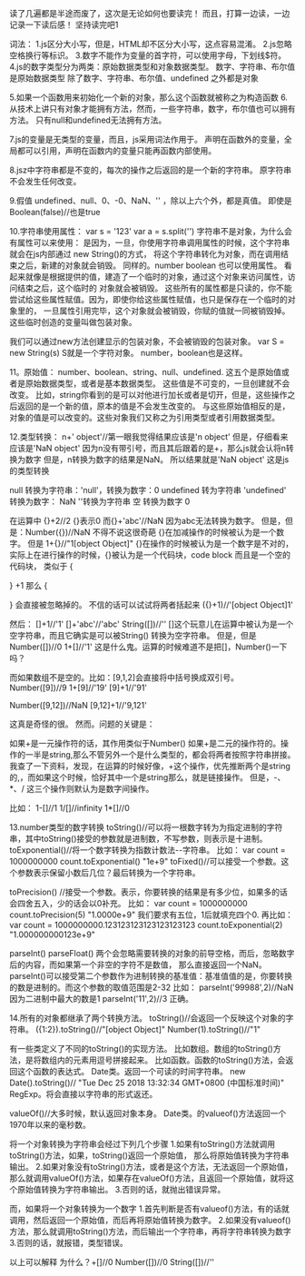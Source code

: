 读了几遍都是半途而废了，这次是无论如何也要读完！
而且，打算一边读，一边记录一下读后感！
坚持读完吧1

词法：
1.js区分大小写，但是，HTML却不区分大小写，这点容易混淆。
2.js忽略空格换行等标识。
3.数字不能作为变量的首字符，可以使用字母，下划线$符。
4.js的数字类型分为两类：原始数据类型和对象数据类型。
数字、字符串、布尔值是原始数据类型
除了数字、字符串、布尔值、undefined 之外都是对象

5.如果一个函数用来初始化一个新的对象，那么这个函数就被称之为构造函数
6.从技术上讲只有对象才能拥有方法，然而，一些字符串，数字，布尔值也可以拥有方法。
只有null和undefined无法拥有方法。

7.js的变量是无类型的变量，而且，js采用词法作用于。
声明在函数外的变量，全局都可以引用，声明在函数内的变量只能再函数内部使用。

8.jsz中字符串都是不变的，每次的操作之后返回的是一个新的字符串。
原字符串不会发生任何改变。

9.假值 undefined、null、0、-0、NaN、''
，除以上六个外，都是真值。
即使是Boolean(false)//也是true


10.字符串使用属性：
var s = '123'
var a = s.split('')
字符串不是对象，为什么会有属性可以来使用：
是因为，一旦，你使用字符串调用属性的时候，这个字符串就会在js内部通过 new String()的方式，
将这个字符串转化为对象，而在调用结束之后，新建的对象就会销毁。
同样的。number boolean 也可以使用属性。
看起来就像是根据提供的值，建造了一个临时的对象，通过这个对象来访问属性，访问结束之后，这个临时的
对象就会被销毁。
这些所有的属性都是只读的，你不能尝试给这些属性赋值。因为，即使你给这些属性赋值，也只是保存在一个临时的对象里的，
一旦属性引用完毕，这个对象就会被销毁，你赋的值就一同被销毁掉。
这些临时创造的变量叫做包装对象。

我们可以通过new方法创建显示的包装对象，不会被销毁的包装对象。
var S = new String(s)
S就是一个字符对象。
number，boolean也是这样。


11。原始值：
number、boolean、string、null、undefined.
这五个是原始值或者是原始数据类型，或者是基本数据类型。
这些值是不可变的，一旦创建就不会改变。
比如，string你看到的是可以对他进行加长或者是切开，但是，这些操作之后返回的是一个新的值，原本的值是不会发生改变的。
与这些原始值相反的是，对象的值是可以改变的。这些对象我们又称之为引用类型或者引用数据类型。




12.类型转换：
n+' object'//第一眼我觉得结果应该是'n object'
但是，仔细看来应该是'NaN object'
因为n没有带引号，而且其后跟着的是+，那么js就会认将n转换为数字
但是，n转换为数字的结果是NaN。
所以结果就是'NaN object'
这是js的类型转换

null 转换为字符串：'null'，转换为数字：0
undefined 转为字符串 'undefined' 转换为数字： NaN
''转换为字符串 空  转换为数字 0

在运算中
{}+2//2
{}表示0
而{}+'abc'//NaN
因为abc无法转换为数字。
但是，但是：Number({})//NaN
不得不说这很奇葩
{}在加减操作的时候被认为是一个数字。
但是
1+{}//"1[object Object]"
{}在操作的时候被认为是一个数字是不对的，实际上在进行操作的时候，{}被认为是一个代码块，code block
  而且是一个空的代码块，
  类似于
  {


  }
  +1
  那么
  {

  }
  会直接被忽略掉的。
  不信的话可以试试将两者括起来
  ({}+1)//'[object Object]1'


然后：
[]+1//'1'
[]+'abc'//'abc'
String([])//''
[]这个玩意儿在运算中被认为是一个空字符串，而且它确实是可以被String()
转换为空字符串。
但是，但是Number([])//0
1+[]//'1'
这是什么鬼。运算的时候难道不是把[]，Number()一下吗？



而如果数组不是空的。比如：[9,1,2]会直接将中括号换成双引号。
Number([9])//9
1+[9]//'19'
[9]+1//'91'

Number([9,12])//NaN
[9,12]+1//'9,121'

这真是奇怪的很。
然而。问题的关键是：

如果+是一元操作符的话，其作用类似于Number()
如果+是二元的操作符的。操作的一半是string,那么不管另外一个是什么类型的，都会将两者按照字符串拼接。
我查了一下资料，发现，在运算的时候好像，+这个操作，优先推断两个是string的,，而如果这个时候，恰好其中一个是string那么，就是链接操作。
但是，-、*、/ 这三个操作则默认为是数字间操作。

比如：
1-[]//1
1/[]//infinity
1*[]//0    





13.number类型的数字转换
toString()//可以将一根数字转为为指定进制的字符串，其中toString()接受的参数就是进制数，不写参数，则表示是十进制。
toExponential()//将一个数字转换为指数计数法--字符串。
比如：
var count = 1000000000
count.toExponential()
"1e+9"
toFixed()//可以接受一个参数。这个参数表示保留小数后几位？最后转换为一个字符串。


toPrecision() //接受一个参数。表示，你要转换的结果是有多少位，如果多的话会四舍五入，少的话会以0补充。
比如：
var count = 1000000000
count.toPrecision(5)
"1.0000e+9"
我们要求有五位，1后就填充四个0.
再比如：
var count = 1000000000.123123123123123123123
count.toExponential(2)
"1.000000000123e+9"


parseInt()
parseFloat()
两个会忽略需要转换的对象的前导空格，而后，忽略数字后的内容，而如果第一个非空的字符不是数值，
那么直接返回一个NaN。
parseInt()可以接受第二个参数作为进制转换的基准值：基准值值的是，你要转换的数是进制的。而这个参数的取值范围是2-32
比如：
parseInt('99988',2)//NaN 因为二进制中最大的数是1
parseInt('11',2)//3 正确。





14.所有的对象都继承了两个转换方法。
toString()//会返回一个反映这个对象的字符串。
({1:2}).toString()//"[object Object]"
Number(1).toString()//"1"

有一些类定义了不同的toString()的实现方法。
比如数组。数组的toString()方法，是将数组内的元素用逗号拼接起来。
比如函数。函数的toString()方法，会返回这个函数的表达式。
Date类。返回一个可读的时间字符串。
new Date().toString()// "Tue Dec 25 2018 13:32:34 GMT+0800 (中国标准时间)"
RegExp。将会直接以字符串的形式返还。


valueOf()//大多时候，默认返回对象本身。
Date类。的valueof()方法返回一个1970年以来的毫秒数。


将一个对象转换为字符串会经过下列几个步骤
  1.如果有toString()方法就调用toString()方法，如果，toString()返回一个原始值，
  那么将原始值转换为字符串输出。
  2.如果对象没有toString()方法，或者是这个方法，无法返回一个原始值，
  那么就调用valueOf()方法，如果存在valueOf()方法，且返回一个原始值，就将这个原始值转换为字符串输出。
  3.否则的话，就抛出错误异常。


而，如果将一个对象转换为一个数字
  1.首先判断是否有valueof()方法，有的话就调用，然后返回一个原始值，而后再将原始值转换为数字。
  2.如果没有valueof()方法，那么就调用toString()方法，而后输出一个字符串，再将字符串转换为数字
  3.否则的话，就报错，类型错误。


  以上可以解释
  为什么？+[]//0
  Number([])//0
  String([])//''
